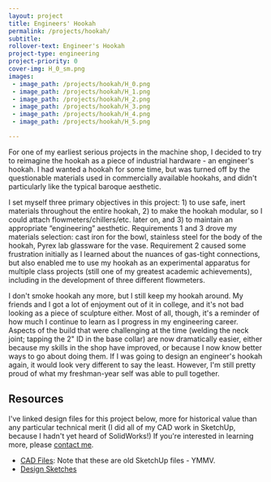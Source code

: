```yaml
---
layout: project
title: Engineers' Hookah
permalink: /projects/hookah/
subtitle:
rollover-text: Engineer's Hookah
project-type: engineering
project-priority: 0
cover-img: H_0_sm.png
images:
 - image_path: /projects/hookah/H_0.png
 - image_path: /projects/hookah/H_1.png
 - image_path: /projects/hookah/H_2.png
 - image_path: /projects/hookah/H_3.png
 - image_path: /projects/hookah/H_4.png
 - image_path: /projects/hookah/H_5.png

---
```


For one of my earliest serious projects in the machine shop, I decided to try to reimagine the hookah as a piece of industrial hardware - an engineer's hookah. I had wanted a hookah for some time, but was turned off by the questionable materials used in commercially available hookahs, and didn't particularly like the typical baroque aesthetic. 

I set myself three primary objectives in this project: 1) to use safe, inert materials throughout the entire hookah, 2) to make the hookah modular, so I could attach flowmeters/chillers/etc. later on, and 3) to maintain an appropriate “engineering” aesthetic. Requirements 1 and 3 drove my materials selection: cast iron for the bowl, stainless steel for the body of the hookah, Pyrex lab glassware for the vase. Requirement 2 caused some frustration initially as I learned about the nuances of gas-tight connections, but also enabled me to use my hookah as an experimental apparatus for multiple class projects (still one of my greatest academic achievements), including in the development of three different flowmeters.

I don't smoke hookah any more, but I still keep my hookah around. My friends and I got a lot of enjoyment out of it in college, and it's not bad looking as a piece of sculpture either. Most of all, though, it's a reminder of how much I continue to learn as I progress in my engineering career. Aspects of the build that were challenging at the time (welding the neck joint; tapping the 2" ID in the base collar) are now dramatically easier, either because my skills in the shop have improved, or because I now know better ways to go about doing them. If I was going to design an engineer's hookah again, it would look very different to say the least. However, I'm still pretty proud of what my freshman-year self was able to pull together.

## Resources

I've linked design files for this project below, more for historical value than any particular technical merit (I did all of my CAD work in SketchUp, because I hadn't yet heard of SolidWorks!) If you're interested in learning more, please [contact me](/about/).
* [CAD Files](/projects/hookah/EngineersHookahParts.zip): Note that these are old SketchUp files - YMMV.
* [Design Sketches](/projects/hookah/HookahNotes.pdf)
